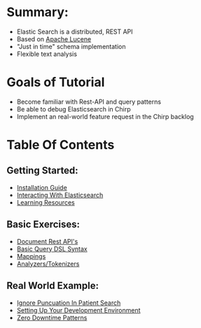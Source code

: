 # Summary:

- Elastic Search is a distributed, REST API
- Based on [Apache Lucene](http://lucene.apache.org/)
- "Just in time" schema implementation
- Flexible text analysis

# Goals of Tutorial
- Become familiar with Rest-API and query patterns
- Be able to debug Elasticsearch in Chirp
- Implement an real-world feature request in the Chirp backlog

# Table Of Contents

## Getting Started:
  - [Installation Guide](getting_started/installation.md)
  - [Interacting With Elasticsearch](getting_started/interactions.md)
  - [Learning Resources](getting_started/resources.md)

## Basic Exercises:
  - [Document Rest API's](basic_exercises/our_first_index.md)
  - [Basic Query DSL Syntax](basic_exercises/query_syntax.md)
  - [Mappings](basic_exercises/mappings.md)
  - [Analyzers/Tokenizers](basic_exercises/analyzers.md)

## Real World Example:
  - [Ignore Puncuation In Patient Search](real_world/summary.md)
  - [Setting Up Your Development Environment](real_world/setup.md)
  - [Zero Downtime Patterns](real_world/zero_downtime.md)
